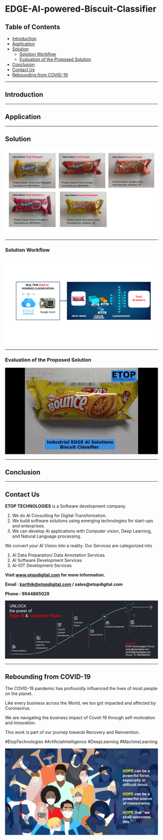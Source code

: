 # EDGE-AI-powered-Biscuit-Classifier

## Table of Contents ##

* [Introduction](https://github.com/Karthikkannan-AI/EDGE-AI-powered-Biscuit-Classifier#introduction)
* [Application](https://github.com/Karthikkannan-AI/EDGE-AI-powered-Biscuit-Classifier#application)
* [Solution](https://github.com/Karthikkannan-AI/EDGE-AI-powered-Biscuit-Classifier#solution)
  * [Solution Workflow](https://github.com/Karthikkannan-AI/EDGE-AI-powered-Biscuit-Classifier#solution-workflow)
  * [Evaluation of the Proposed Solution](https://github.com/Karthikkannan-AI/EDGE-AI-powered-Biscuit-Classifier#evaluation-of-the-proposed-solution)
* [Conclusion](https://github.com/Karthikkannan-AI/EDGE-AI-powered-Biscuit-Classifier#conclusion)
* [Contact Us](https://github.com/Karthikkannan-AI/EDGE-AI-powered-Biscuit-Classifier#contact-us)
* [Rebounding from COVID-19](https://github.com/Karthikkannan-AI/EDGE-AI-powered-Biscuit-Classifier#rebounding-from-covid-19)

- - - -

## Introduction ##



- - - -

## Application ##



- - - -

## Solution ##

<img src="https://github.com/Karthikkannan-AI/EDGE-AI-powered-Biscuit-Classifier/blob/main/resources/Biscuit%20Classification.png?raw=true">

- - - -

### Solution Workflow ###

<img src="https://github.com/Karthikkannan-AI/EDGE-AI-powered-Biscuit-Classifier/blob/main/resources/Biscuit%20Classification%20Workflow.png">

- - - -

### Evaluation of the Proposed Solution ###

<a href="https://youtu.be/XMIlr0LFF2U" target="_blank"><img src="https://github.com/Karthikkannan-AI/EDGE-AI-powered-Biscuit-Classifier/blob/main/resources/Biscuit%20Classifier.png"/></a> 

- - - -

## Conclusion ##



- - - -

## Contact Us ##

__ETOP TECHNOLOGIES__ is a Software development company. 
1. We do AI Consulting for Digital Transformation.
2. We build software solutions using emerging technologies for start-ups and enterprises. 
3. We can develop AI applications with Computer vision, Deep Learning, and Natural Language processing.

We convert your AI Vision into a reality. Our Services are categorized into 
1. AI Data Preparation/ Data Annotation Services 
2. AI Software Development Services 
3. AI-IOT Development Services

__Visit www.etopdigital.com for more information.__

__Email : karthik@etopdigital.com / sales@etopdigital.com__
          
__Phone : 9944865029__

<img src="https://github.com/Karthikkannan-AI/EDGE-AI-powered-Biscuit-Classifier/blob/main/resources/About%20ETOP%20Technologies_Github.png">

- - - -

## Rebounding from COVID-19 ##

The COVID-19 pandemic has profoundly influenced the lives of most people on the planet.

Like every business across the World, we too got impacted and affected by Coronavirus.

We are navigating the business impact of Covid-19 through self-motivation and Innovation.

This work is part of our journey towards Recovery and Reinvention.

#EtopTechnologies #Artificialintelligence #DeepLearning #MachineLearning


<img src="https://github.com/Karthikkannan-AI/EDGE-AI-powered-Biscuit-Classifier/blob/main/resources/CoronaPandemic.jpeg">
